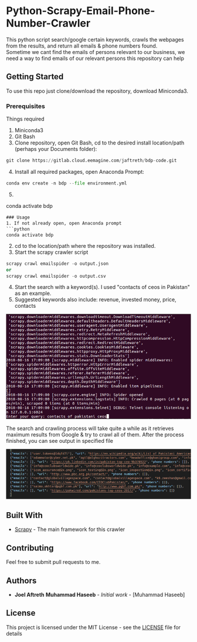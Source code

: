 # Python-Scrapy-Email-Phone-Number-Crawler
This python script search/google certain keywords, crawls the webpages from the results, and return all emails & phone numbers found.
<br>
Sometime we cant find the emails of persons relevant to our business, we need a way to find emails of our relevant persons
this repository can help
<br>
## Getting Started

To use this repo just clone/download the repository, download Miniconda3. 

### Prerequisites

Things required<br>
1. Miniconda3
2. Git Bash
3. Clone repository, open Git Bash, cd to the desired install location/path (perhaps your Documents folder): 
```python
git clone https://gitlab.cloud.eemagine.com/jaftreth/bdp-code.git
 ```
4. Install all required packages, open Anaconda Prompt: 
  ```python
  conda env create -n bdp --file environment.yml
  ```
5.  ```python
  conda activate bdp
  ```
### Usage
1. If not already open, open Anaconda prompt
```python
conda activate bdp
  ```
2. cd to the location/path where the repository was installed.
3. Start the scrapy crawler script
  ```python
  scrapy crawl emailspider -o output.json
  or
  scrapy crawl emailspider -o output.csv  
  ```
4. Start the search with a keyword(s). I used "contacts of ceos in Pakistan" as an example. 
5. Suggested keywords also include: revenue, invested money, price, contacts

![](input.png)

The search and crawling process will take quite a while as it retrieves maximum results from Google & try to crawl all of them.
After the process finished, you can see output in specified file

![](output.png)

## Built With

* [Scrapy](https://scrapy.org/) - The main framework for this crawler

## Contributing

Feel free to submit pull requests to me.


## Authors

* **Joel Aftreth** **Muhammad Haseeb** - *Initial work* - [Muhammad Haseeb]


## License

This project is licensed under the MIT License - see the [LICENSE](LICENSE) file for details
